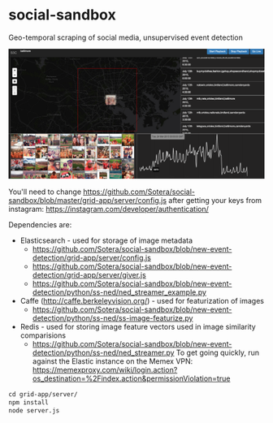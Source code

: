 # social-sandbox
Geo-temporal scraping of social media, unsupervised event detection

![alt text][logo]

[logo]: https://github.com/Sotera/social-sandbox/blob/master/docs/ss.png "Social Sandbox"

You'll need to change <https://github.com/Sotera/social-sandbox/blob/master/grid-app/server/config.js> after getting your keys from instagram: <https://instagram.com/developer/authentication/>

Dependencies are:
* Elasticsearch - used for storage of image metadata
  * https://github.com/Sotera/social-sandbox/blob/new-event-detection/grid-app/server/config.js
  * https://github.com/Sotera/social-sandbox/blob/new-event-detection/grid-app/server/giver.js
  * https://github.com/Sotera/social-sandbox/blob/new-event-detection/python/ss-ned/ned_streamer_example.py
* Caffe (http://caffe.berkeleyvision.org/) - used for featurization of images
  * https://github.com/Sotera/social-sandbox/blob/new-event-detection/python/ss-ned/ss-image-featurize.py
* Redis - used for storing image feature vectors used in image similarity comparisions
  * https://github.com/Sotera/social-sandbox/blob/new-event-detection/python/ss-ned/ned_streamer.py
To get going quickly, run against the Elastic instance on the Memex VPN: <https://memexproxy.com/wiki/login.action?os_destination=%2Findex.action&permissionViolation=true>

```
cd grid-app/server/
npm install
node server.js
```
